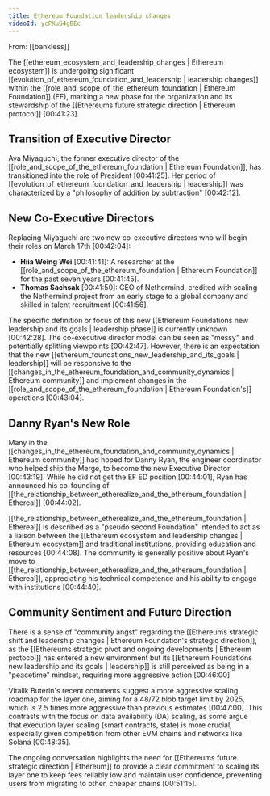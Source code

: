 ```yaml
---
title: Ethereum Foundation leadership changes
videoId: ycPKuG4gBEc
---
```


From: [[bankless]] <br/> 

The [[ethereum_ecosystem_and_leadership_changes | Ethereum ecosystem]] is undergoing significant [[evolution_of_ethereum_foundation_and_leadership | leadership changes]] within the [[role_and_scope_of_the_ethereum_foundation | Ethereum Foundation]] (EF), marking a new phase for the organization and its stewardship of the [[Ethereums future strategic direction | Ethereum protocol]] <a class="yt-timestamp" data-t="00:41:23">[00:41:23]</a>.

## Transition of Executive Director

Aya Miyaguchi, the former executive director of the [[role_and_scope_of_the_ethereum_foundation | Ethereum Foundation]], has transitioned into the role of President <a class="yt-timestamp" data-t="00:41:25">[00:41:25]</a>. Her period of [[evolution_of_ethereum_foundation_and_leadership | leadership]] was characterized by a "philosophy of addition by subtraction" <a class="yt-timestamp" data-t="00:42:12">[00:42:12]</a>.

## New Co-Executive Directors

Replacing Miyaguchi are two new co-executive directors who will begin their roles on March 17th <a class="yt-timestamp" data-t="00:42:04">[00:42:04]</a>:

*   **Hiia Weing Wei** <a class="yt-timestamp" data-t="00:41:41">[00:41:41]</a>: A researcher at the [[role_and_scope_of_the_ethereum_foundation | Ethereum Foundation]] for the past seven years <a class="yt-timestamp" data-t="00:41:45">[00:41:45]</a>.
*   **Thomas Sachsak** <a class="yt-timestamp" data-t="00:41:50">[00:41:50]</a>: CEO of Nethermind, credited with scaling the Nethermind project from an early stage to a global company and skilled in talent recruitment <a class="yt-timestamp" data-t="00:41:56">[00:41:56]</a>.

The specific definition or focus of this new [[Ethereum Foundations new leadership and its goals | leadership phase]] is currently unknown <a class="yt-timestamp" data-t="00:42:28">[00:42:28]</a>. The co-executive director model can be seen as "messy" and potentially splitting viewpoints <a class="yt-timestamp" data-t="00:42:47">[00:42:47]</a>. However, there is an expectation that the new [[ethereum_foundations_new_leadership_and_its_goals | leadership]] will be responsive to the [[changes_in_the_ethereum_foundation_and_community_dynamics | Ethereum community]] and implement changes in the [[role_and_scope_of_the_ethereum_foundation | Ethereum Foundation's]] operations <a class="yt-timestamp" data-t="00:43:04">[00:43:04]</a>.

## Danny Ryan's New Role

Many in the [[changes_in_the_ethereum_foundation_and_community_dynamics | Ethereum community]] had hoped for Danny Ryan, the engineer coordinator who helped ship the Merge, to become the new Executive Director <a class="yt-timestamp" data-t="00:43:19">[00:43:19]</a>. While he did not get the EF ED position <a class="yt-timestamp" data-t="00:44:01">[00:44:01]</a>, Ryan has announced his co-founding of [[the_relationship_between_etherealize_and_the_ethereum_foundation | Ethereal]] <a class="yt-timestamp" data-t="00:44:02">[00:44:02]</a>.

[[the_relationship_between_etherealize_and_the_ethereum_foundation | Ethereal]] is described as a "pseudo second Foundation" intended to act as a liaison between the [[Ethereum ecosystem and leadership changes | Ethereum ecosystem]] and traditional institutions, providing education and resources <a class="yt-timestamp" data-t="00:44:08">[00:44:08]</a>. The community is generally positive about Ryan's move to [[the_relationship_between_etherealize_and_the_ethereum_foundation | Ethereal]], appreciating his technical competence and his ability to engage with institutions <a class="yt-timestamp" data-t="00:44:40">[00:44:40]</a>.

## Community Sentiment and Future Direction

There is a sense of "community angst" regarding the [[Ethereums strategic shift and leadership changes | Ethereum Foundation's strategic direction]], as the [[Ethereums strategic pivot and ongoing developments | Ethereum protocol]] has entered a new environment but its [[Ethereum Foundations new leadership and its goals | leadership]] is still perceived as being in a "peacetime" mindset, requiring more aggressive action <a class="yt-timestamp" data-t="00:46:00">[00:46:00]</a>.

Vitalik Buterin's recent comments suggest a more aggressive scaling roadmap for the layer one, aiming for a 48/72 blob target limit by 2025, which is 2.5 times more aggressive than previous estimates <a class="yt-timestamp" data-t="00:47:00">[00:47:00]</a>. This contrasts with the focus on data availability (DA) scaling, as some argue that execution layer scaling (smart contracts, state) is more crucial, especially given competition from other EVM chains and networks like Solana <a class="yt-timestamp" data-t="00:48:35">[00:48:35]</a>.

The ongoing conversation highlights the need for [[Ethereums future strategic direction | Ethereum]] to provide a clear commitment to scaling its layer one to keep fees reliably low and maintain user confidence, preventing users from migrating to other, cheaper chains <a class="yt-timestamp" data-t="00:51:15">[00:51:15]</a>.